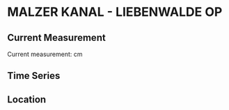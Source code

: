 # MALZER KANAL - LIEBENWALDE OP

## Current Measurement

Current measurement: <Value topic="rivers/pegel-online/MZK/LIEBENWALDE-OP/measurementValue"/> cm

## Time Series

<TimeSeries topic="rivers/pegel-online/MZK/LIEBENWALDE-OP/measurementValue" period="week" />

## Location

<WorldMap>
  <Marker lat="52.850955486603276" lon="13.396074467076938" labelTopic="rivers/pegel-online/MZK/LIEBENWALDE-OP/measurementValue" />
</WorldMap>
